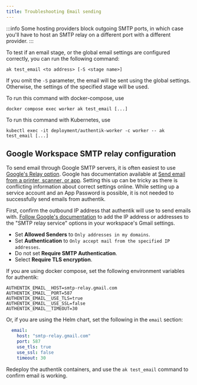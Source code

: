 ```yaml
---
title: Troubleshooting Email sending
---
```


:::info
Some hosting providers block outgoing SMTP ports, in which case you'll have to host an SMTP relay on a different port with a different provider.
:::

To test if an email stage, or the global email settings are configured correctly, you can run the following command:

```shell
ak test_email <to address> [-S <stage name>]
```

If you omit the `-S` parameter, the email will be sent using the global settings. Otherwise, the settings of the specified stage will be used.

To run this command with docker-compose, use

```shell
docker compose exec worker ak test_email [...]
```

To run this command with Kubernetes, use

```shell
kubectl exec -it deployment/authentik-worker -c worker -- ak test_email [...]
```

## Google Workspace SMTP relay configuration

To send email through Google SMTP servers, it is often easiest to use [Google's Relay option](https://support.google.com/a/answer/2956491). Google has documentation available at [Send email from a printer, scanner, or app](https://support.google.com/a/answer/176600?hl=en). Setting this up can be tricky as there is conflicting information about correct settings online. While setting up a service account and an App Password is possible, it is not needed to successfully send emails from authentik.

First, confirm the outbound IP address that authentik will use to send emails with. [Follow Google's documentation](https://support.google.com/a/answer/2956491) to add the IP address or addresses to the "SMTP relay service" options in your workspace's Gmail settings.

- Set **Allowed Senders** to `Only addresses in my domains`.
- Set **Authentication** to `Only accept mail from the specified IP addresses`.
- Do not set **Require SMTP Authentication**.
- Select **Require TLS encryption**.

If you are using docker compose, set the following environment variables for authentik:

```
AUTHENTIK_EMAIL__HOST=smtp-relay.gmail.com
AUTHENTIK_EMAIL__PORT=587
AUTHENTIK_EMAIL__USE_TLS=true
AUTHENTIK_EMAIL__USE_SSL=false
AUTHENTIK_EMAIL__TIMEOUT=30
```

Or, if you are using the Helm chart, set the following in the `email` section:

```yaml
  email:
    host: "smtp-relay.gmail.com"
    port: 587
    use_tls: true
    use_ssl: false
    timeout: 30
```

Redeploy the authentik containers, and use the `ak test_email` command to confirm email is working.
